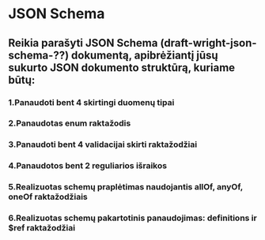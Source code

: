# JSON Schema

## Reikia parašyti JSON Schema (draft-wright-json-schema-??) dokumentą, apibrėžiantį jūsų sukurto JSON dokumento struktūrą, kuriame būtų:

### 1.Panaudoti bent 4 skirtingi duomenų tipai

### 2.Panaudotas enum raktažodis

### 3.Panaudoti bent 4 validacijai skirti raktažodžiai

### 4.Panaudotos bent 2 reguliarios išraikos

### 5.Realizuotas schemų praplėtimas naudojantis allOf, anyOf, oneOf raktažodžiais

### 6.Realizuotas schemų pakartotinis panaudojimas: definitions ir $ref raktažodžiai
